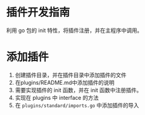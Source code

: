 # 插件开发指南
利用 go 包的 init 特性，将插件注册，并在主程序中调用。

# 添加插件
1. 创建插件目录，并在插件目录中添加插件的文件
2. 在plugins/README.md中添加插件的说明
3. 需要实现插件的 init 函数，并在 init 函数中注册插件。
4. 实现在 plugins 中 interface 的方法
5. 在 `plugins/standard/imports.go` 中添加插件的导入